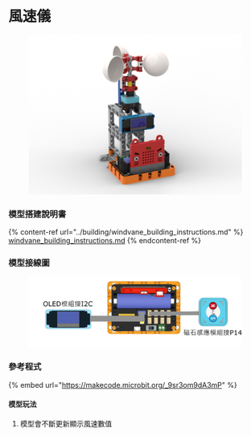 # 風速儀

<figure><img src="../../../.gitbook/assets/anemometer_robotbit.png" alt=""><figcaption></figcaption></figure>

### 模型搭建說明書

{% content-ref url="../building/windvane_building_instructions.md" %}
[windvane\_building\_instructions.md](../building/windvane\_building\_instructions.md)
{% endcontent-ref %}

### 模型接線圖

<figure><img src="../../../.gitbook/assets/anemometer_wiring_robotbit.png" alt=""><figcaption></figcaption></figure>

### 參考程式

{% embed url="https://makecode.microbit.org/_9sr3om9dA3mP" %}

#### 模型玩法

1. 模型會不斷更新顯示風速數值
